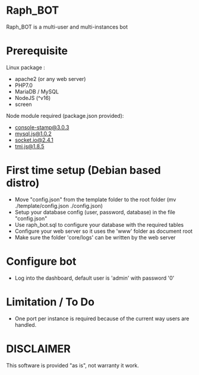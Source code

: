# Raph_BOT

Raph_BOT is a multi-user and multi-instances bot

# Prerequisite

Linux package :
- apache2 (or any web server)
- PHP7.0
- MariaDB / MySQL
- NodeJS (^v16)
- screen

Node module required (package.json provided): 
- console-stamp@3.0.3
- mysql.js@1.0.2
- socket.io@2.4.1
- tmi.js@1.8.5

# First time setup (Debian based distro)

- Move "config.json" from the template folder to the root folder (mv ./template/config.json ./config.json)
- Setup your database config (user, password, database) in the file "config.json"
- Use raph_bot.sql to configure your database with the required tables
- Configure your web server so it uses the 'www' folder as document root 
- Make sure the folder 'core/logs' can be written by the web server

# Configure bot
- Log into the dashboard, default user is 'admin' with password '0'

# Limitation / To Do

- One port per instance is required because of the current way users are handled.

# DISCLAIMER

This software is provided "as is", not warranty it work.